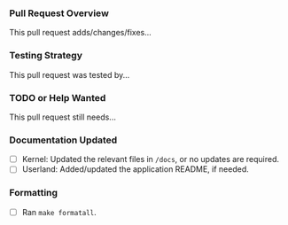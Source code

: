 ### Pull Request Overview

This pull request adds/changes/fixes...


### Testing Strategy

This pull request was tested by...


### TODO or Help Wanted

This pull request still needs...


### Documentation Updated

- [ ] Kernel: Updated the relevant files in `/docs`, or no updates are required.
- [ ] Userland: Added/updated the application README, if needed.

### Formatting

- [ ] Ran `make formatall`.
